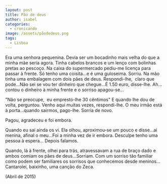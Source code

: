 ```yaml
---
layout: post
title: Pão de deus
author: isabel
categories:
  - cronicando
image: /assets/pãodedeus.png
tags:
  - Lisboa
---
```

Era uma senhora pequenina. Devia ser um bocadinho mais velha do que a minha m&atilde;e seria agora. Tinha cabelos brancos e um len&ccedil;o com bolinhas pretas ao pesco&ccedil;o. Na caixa do supermercado pediu-me licen&ccedil;a para passar &agrave; frente. S&oacute; tenho uma coisita…e é uma guloseima. Sorriu. Na m&atilde;o tinha uma embalagem com dois p&atilde;es de deus. Respondi-lhe,&nbsp; claro que pode…N&atilde;o sei se vou ter dinheiro que chegue…&Eacute; 1.50 euro, disse-lhe. Ah…contou o dinheiro &agrave; minha frente e o sorriso apagou-se…

"N&atilde;o se preocupe,&nbsp; eu empresto-lhe 30 c&ecirc;ntimos" E quando lhe dou de volta, perguntou. Venho aqui muitas vezes, respondi-lhe. O meu irm&atilde;o est&aacute; &agrave; porta…quando sairmos, pago-lhe. Sorria de novo.

Pagou, agradeceu e foi embora.&nbsp;

Quando eu sa&iacute; ainda os vi. Ela olhou, aproximou-se um pouco e disse…ai menina, afinal o meu…Foi a minha vez de ir embora. Desculpe tenho uma pessoa &agrave; espera… Depois falamos.&nbsp;

Quando, l&aacute; &agrave; frente, olhei para tr&aacute;s, atravessavam a rua de bra&ccedil;o dado e ambos comiam os p&atilde;es de deus…Sorriam. Com um sorriso t&atilde;o familiar como podem ser familiares os sorrisos que conhecemos desde meninos…Cantarolei, baixinho, uma can&ccedil;&atilde;o do Zeca.

(Abril de 2015)

